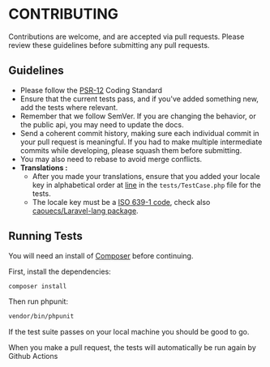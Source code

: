 # CONTRIBUTING

Contributions are welcome, and are accepted via pull requests. Please review these guidelines before submitting any pull requests.

## Guidelines

  * Please follow the [PSR-12](https://github.com/php-fig/fig-standards/blob/master/accepted/PSR-12-extended-coding-style-guide.md) Coding Standard
  * Ensure that the current tests pass, and if you've added something new, add the tests where relevant.
  * Remember that we follow SemVer. If you are changing the behavior, or the public api, you may need to update the docs.
  * Send a coherent commit history, making sure each individual commit in your pull request is meaningful. If you had to make multiple intermediate commits while developing, please squash them before submitting.
  * You may also need to rebase to avoid merge conflicts.
  * **Translations :**
    * After you made your translations, ensure that you added your locale key in alphabetical order at [line](https://github.com/ulcuber/LogViewer/blob/v9.x/tests/TestCase.php#L31) in the `tests/TestCase.php` file for the tests.
    * The locale key must be a [ISO 639-1 code](https://en.wikipedia.org/wiki/List_of_ISO_639-1_codes), check also [caouecs/Laravel-lang package](https://github.com/caouecs/Laravel-lang/).

## Running Tests

You will need an install of [Composer](https://getcomposer.org) before continuing.

First, install the dependencies:

```bash
composer install
```

Then run phpunit:

```bash
vendor/bin/phpunit
```

If the test suite passes on your local machine you should be good to go.

When you make a pull request, the tests will automatically be run again by Github Actions
